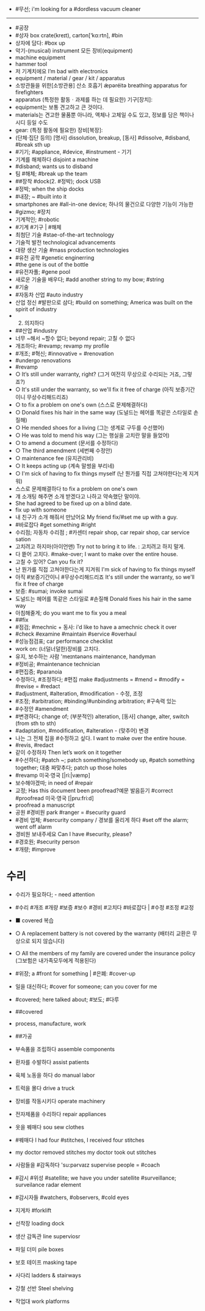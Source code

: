 * #무선; i'm looking for a #dordless vacuum cleaner
----------
* #공장
* #상자 box	crate(kreɪt), carton[‘kɑ:rtn], #bin
* 상자에 담다: #box up
* 악기-(musical) instrument 모든 장비(equipment)
* machine equipment
* hammer tool
* 저 기계치에요 								I’m bad with electronics
* equipment / material / gear / kit / apparatus
* 소방관들을 위한[소방관용] 산소 호흡기 		 æ̀pǝréitǝ breathing apparatus for firefighters
* apparatus (특정한 활동ㆍ과제를 하는 데 필요한) 기구[장치]:
* equipment는 보통 견고하고 큰 것이다.
* materials는 견고한 물품뿐 아니라, 액체나 고체일 수도 있고, 정보를 담은 책이나 시디 등일 수도
* gear: (특정 활동에 필요한) 장비[복장]:
* (단체·집단 등의) [명사] dissolution, breakup, [동사] #dissolve, #disband, #break sth up 
* #기기; #appliance, #device, #instrument - 기기 
* 기계를 해체하다							 disjoint a machine
* #disband; wants us to disband
* 팀 #해체; #break up the team
* ##장착 #dock(2. #정박); dock USB
* #정박; when the ship docks
* #내장; ~ #built into it
* smartphones are #all-in-one device; 하나의 물건으로 다양한 기능이 가능한
* #gizmo; #장치
* 기계적인; #robotic
* #기계 #기구 | #해체
* 최첨단 기술 #stae-of-the-art technology
* 기술적 발전 technological advancements
* 대량 생산 기술 #mass production technologies
* #유전 공학 #genetic enginerring
* #the gene is out of the bottle
* #유전자풀; #gene pool
* 새로운 기술을 배우다; #add another string to my bow; #string
* #기술
* #자동차 산업 #auto industry
* 산업 정신 #발판으로 삼다; #build on something; America was built on the spirit of industry 
* 2. 의지하다
* ##산업 #industry 
* 너무 ~해서 ~할수 없다; beyond repair; 고칠 수 없다
* 개조하다; #revamp; revamp my profile
* #개조; #혁신; #innovative = #renovation
* #undergo renovations
* #revamp
* ○ It’s still under warranty, right? (그거 여전히 무상으로 수리되는 거죠, 그렇죠?)
* ○ It's still under the warranty, so we'll fix it free of charge (아직 보증기간이니 무상수리해드리죠)
* ○ to fix a problem on one's own (스스로 문제해결하다)
* ○ Donald fixes his hair in the same way (도널드는 헤어를 똑같은 스타일로 손질해)
* ○ He mended shoes for a living (그는 생계로 구두를 수선했어)
* ○ He was told to mend his way (그는 행실을 고치란 말을 들었어)
* ○ to amend a document (문서를 수정하다)
* ○ The third amendment (세번째 수정안)
* ○ maintenance fee (유지관리비)
* ○ It keeps acting up (계속 말썽을 부리네)
* ○ I'm sick of having to fix things myself (난 뭔가를 직접 고쳐야한다는게 지겨워)
* 스스로 문제해결하다 						to fix a problem on one's own 
* 걔 소개팅 해주면 소개 받겠다고 나하고 약속했단 말이야. 
* She had agreed to be fixed up on a blind date.
* fix up with someone
* 내 친구가 소개 해줘서 만났어요				 My friend fix/#set me up with a guy. 
* #바로잡다 #get something #right
* 수리점; 자동차 수리점 ; #카센터 			repair shop, car repair 
shop, car service sation
* 고치려고 하지마(아이언맨) 			 Try not to bring it to life. : 고치려고 하지 말게.
* 다 띁어 고치다. #make-over; I want to make over the entire house.
* 고칠 수 있어?								 Can you fix it? 
* 난 뭔가를 직접 고쳐야한다는게 지겨워 			 I'm sick of having to fix things myself 
* 아직 #보증기간이니 #무상수리해드리죠 It's still under the warranty, so we'll fix it free of charge 
* 보증: #sumai; invoke sumai
* 도널드는 헤어를 똑같은 스타일로 #손질해 		 Donald fixes his hair in the same way 
* 아침해줄게; do you want me to fix you a meal
* ##fix
* #점검; #mechnic + 동사: i'd like to have a amechnic check it over
* #check #examine #maintain #service #overhaul
* #성능점검표; car performance checklist
* work on: 							 (너덜너덜한)장비를 고치다.
* 유지, 보수하는 사람 					 'meɪntənəns maintenance, handyman
* #정비공; #maintenance technician
* #편집증; #paranoia
* 수정하다, #조정하다; #편집 make #adjustments = #mend = #modify = #revise = #redact
* #adjustment, #alteration, #modification - 수정, 조정 
* #조정; #arbitration; #binding/#unbinding arbitration; #구속력 있는
* #수정안 #amendment
* #변경하다; change of; (부분적인) alteration, [동사] change, alter, switch (from sth to sth)
* #adaptation, #modification, #alteration - (맞추어) 변경 
* 나는 그 전체 집을 #수정하고 싶다. 		 I want to make over the entire house.
* #revis, #redact
* 같이 수정하자 						 Then let’s work on it together
* #수선하다; #patch ~; patch something/somebody up, #patch something together; 대충 짜맞추다;  patch up those holes
* #revamp 미국·영국 [|ri:|vӕmp]
* 보수해야겠따; in need of #repair
* 교정; Has this document been proofread?예문 발음듣기 #correct #proofread 미국·영국 [|pru:fri:d] 
* proofread a manuscript
* 공원 #경비원 park #ranger  = #security guard
* #경비 업체; #sercurity company / 경보를 울리게 하다 #set off the alarm; went off alarm
* 경비원 보내주세요 Can I have #security, please?
* #경호원; #security person
* #개량; #improve


# 수리
* 수리가 필요하다; - need attention

* #수리 #개조 #개량 #보증 #보수 #경비 #고치다 #바로잡다 | #수정 #조정 #교정
* ■ covered 복습
* ○ A replacement battery is not covered by the warranty (배터리 교환은 무상으로 되지 않습니다)
* ○ All the members of my family are covered under the insurance policy (그보험은 내가족모두에게 적용된다)
* #위장; a #front for something | #은폐: #cover-up
* 일을 대신하다; #cover for someone; can you cover for me
* #covered; here talked about; #보도; #다루
* ##covered
* process, manufacture, work
* ##가공
* 부속품을 조립하다	assemble components
* 환자를 수발하다	assist patients
* 육체 노동을 하다	do manual labor
* 트럭을 몰다	drive a truck
* 장비를 작동시키다	operate machinery
* 전자제품을 수리하다	repair appliances
* 옷을 꿰매다	soʊ sew clothes
* #꿰매다	I had four #stitches, I received four stitches
* my doctor removed stitches my doctor took out stitches
* 사람들을 #감독하다	'su:pərvaɪz supervise people = #coach
* #감시	#위성 #satellite; we have you under satellite #surveillance; surveilance radar element
* #감시자들	#watchers, #observers, #cold eyes
* 지게차	#forklift
* 선착장	loading dock
* 생산 감독관	line superviosr
* 파일 더미	pile boxes
* 보호 테이프	masking tape
* 사다리	ladders & stairways
* 강철 선반	Steel shelving
* 작업대	work platforms
